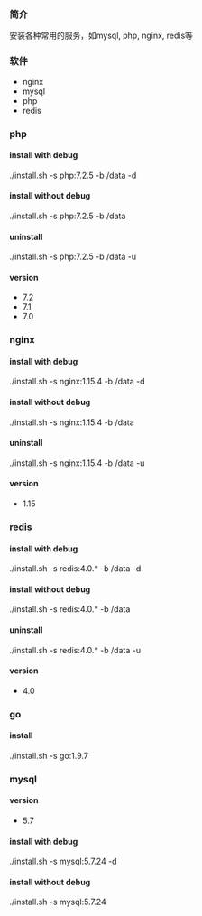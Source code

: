 ### 简介
安装各种常用的服务，如mysql, php, nginx, redis等

### 软件
* nginx
* mysql
* php
* redis

### php

#### install with debug 
./install.sh -s php:7.2.5 -b /data -d
#### install without debug 
./install.sh -s php:7.2.5 -b /data 
#### uninstall
./install.sh -s php:7.2.5 -b /data -u
#### version
* 7.2
* 7.1
* 7.0

### nginx

#### install with debug 
./install.sh -s nginx:1.15.4 -b /data -d
#### install without debug 
./install.sh -s nginx:1.15.4 -b /data 
#### uninstall
./install.sh -s nginx:1.15.4 -b /data -u
#### version
* 1.15

### redis

#### install with debug 
./install.sh -s redis:4.0.* -b /data -d
#### install without debug 
./install.sh -s redis:4.0.* -b /data 
#### uninstall
./install.sh -s redis:4.0.* -b /data -u
#### version
* 4.0

### go
#### install
./install.sh -s go:1.9.7

### mysql 
#### version
* 5.7
#### install with debug 
./install.sh -s mysql:5.7.24 -d
#### install without debug 
./install.sh -s mysql:5.7.24
